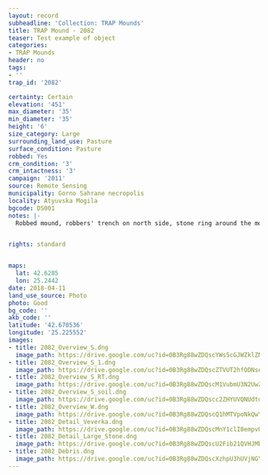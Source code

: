 ```yaml
---
layout: record
subheadline: 'Collection: TRAP Mounds'
title: TRAP Mound - 2082
teaser: Test example of object
categories:
- TRAP Mounds
header: no
tags:
- ''
trap_id: '2082'

certainty: Certain
elevation: '451'
max_diameter: '35'
min_diameter: '35'
height: '6'
size_category: Large
surrounding_land_use: Pasture
surface_condition: Pasture
robbed: Yes
crm_condition: '3'
crm_intactness: '3'
campaign: '2011'
source: Remote Sensing
municipality: Gorno Sahrane necropolis
locality: Atyuvska Mogila
bgcode: DS001
notes: |-
  Robbed mound, robbers' trench on north side, stone ring around the mound, earth taken next to the mound.


rights: standard


maps:
  lat: 42.6285
  lon: 25.2442
date: 2018-04-11
land_use_source: Photo
photo: Good
bg_code: ''
akb_code: ''
latitude: '42.670536'
longitude: '25.225552'
images:
- title: 2082_Overview_S.dng
  image_path: https://drive.google.com/uc?id=0B3Rg88wZDQscYWs5cGJWZklZN0U
- title: 2082_Overview_S_1.dng
  image_path: https://drive.google.com/uc?id=0B3Rg88wZDQscZTVUT2hfODNsejQ
- title: 2082_Overview_S_RT.dng
  image_path: https://drive.google.com/uc?id=0B3Rg88wZDQscM1VubmU3N2UwZUE
- title: 2082_Overview_S_soil.dng
  image_path: https://drive.google.com/uc?id=0B3Rg88wZDQscc2ZHYUVQNUdtdEE
- title: 2082_Overview_W.dng
  image_path: https://drive.google.com/uc?id=0B3Rg88wZDQscQ1hMTVpoNkQwYWs
- title: 2082_Detail_Veverka.dng
  image_path: https://drive.google.com/uc?id=0B3Rg88wZDQscMnY1clI0empvQ3M
- title: 2082_Detail_Large_Stone.dng
  image_path: https://drive.google.com/uc?id=0B3Rg88wZDQscU2Fib21QVHJMbTQ
- title: 2082_Debris.dng
  image_path: https://drive.google.com/uc?id=0B3Rg88wZDQscXzhpU3hUVjNGY0E
---
```


